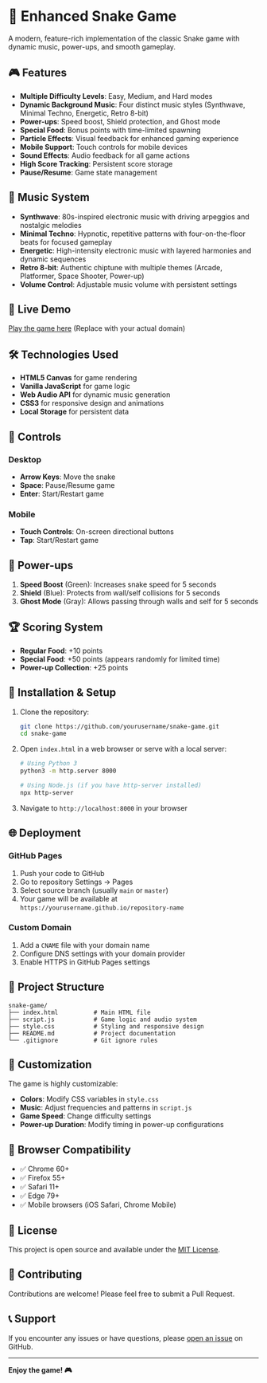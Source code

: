 # 🐍 Enhanced Snake Game

A modern, feature-rich implementation of the classic Snake game with dynamic music, power-ups, and smooth gameplay.

## 🎮 Features

- **Multiple Difficulty Levels**: Easy, Medium, and Hard modes
- **Dynamic Background Music**: Four distinct music styles (Synthwave, Minimal Techno, Energetic, Retro 8-bit)
- **Power-ups**: Speed boost, Shield protection, and Ghost mode
- **Special Food**: Bonus points with time-limited spawning
- **Particle Effects**: Visual feedback for enhanced gaming experience
- **Mobile Support**: Touch controls for mobile devices
- **Sound Effects**: Audio feedback for all game actions
- **High Score Tracking**: Persistent score storage
- **Pause/Resume**: Game state management

## 🎵 Music System

- **Synthwave**: 80s-inspired electronic music with driving arpeggios and nostalgic melodies
- **Minimal Techno**: Hypnotic, repetitive patterns with four-on-the-floor beats for focused gameplay
- **Energetic**: High-intensity electronic music with layered harmonies and dynamic sequences
- **Retro 8-bit**: Authentic chiptune with multiple themes (Arcade, Platformer, Space Shooter, Power-up)
- **Volume Control**: Adjustable music volume with persistent settings

## 🚀 Live Demo

[Play the game here](https://yourdomain.com) (Replace with your actual domain)

## 🛠️ Technologies Used

- **HTML5 Canvas** for game rendering
- **Vanilla JavaScript** for game logic
- **Web Audio API** for dynamic music generation
- **CSS3** for responsive design and animations
- **Local Storage** for persistent data

## 📱 Controls

### Desktop
- **Arrow Keys**: Move the snake
- **Space**: Pause/Resume game
- **Enter**: Start/Restart game

### Mobile
- **Touch Controls**: On-screen directional buttons
- **Tap**: Start/Restart game

## 🎯 Power-ups

1. **Speed Boost** (Green): Increases snake speed for 5 seconds
2. **Shield** (Blue): Protects from wall/self collisions for 5 seconds
3. **Ghost Mode** (Gray): Allows passing through walls and self for 5 seconds

## 🏆 Scoring System

- **Regular Food**: +10 points
- **Special Food**: +50 points (appears randomly for limited time)
- **Power-up Collection**: +25 points

## 🔧 Installation & Setup

1. Clone the repository:
   ```bash
   git clone https://github.com/yourusername/snake-game.git
   cd snake-game
   ```

2. Open `index.html` in a web browser or serve with a local server:
   ```bash
   # Using Python 3
   python3 -m http.server 8000
   
   # Using Node.js (if you have http-server installed)
   npx http-server
   ```

3. Navigate to `http://localhost:8000` in your browser

## 🌐 Deployment

### GitHub Pages
1. Push your code to GitHub
2. Go to repository Settings → Pages
3. Select source branch (usually `main` or `master`)
4. Your game will be available at `https://yourusername.github.io/repository-name`

### Custom Domain
1. Add a `CNAME` file with your domain name
2. Configure DNS settings with your domain provider
3. Enable HTTPS in GitHub Pages settings

## 📁 Project Structure

```
snake-game/
├── index.html          # Main HTML file
├── script.js           # Game logic and audio system
├── style.css           # Styling and responsive design
├── README.md           # Project documentation
└── .gitignore          # Git ignore rules
```

## 🎨 Customization

The game is highly customizable:

- **Colors**: Modify CSS variables in `style.css`
- **Music**: Adjust frequencies and patterns in `script.js`
- **Game Speed**: Change difficulty settings
- **Power-up Duration**: Modify timing in power-up configurations

## 🐛 Browser Compatibility

- ✅ Chrome 60+
- ✅ Firefox 55+
- ✅ Safari 11+
- ✅ Edge 79+
- ✅ Mobile browsers (iOS Safari, Chrome Mobile)

## 📄 License

This project is open source and available under the [MIT License](LICENSE).

## 🤝 Contributing

Contributions are welcome! Please feel free to submit a Pull Request.

## 📞 Support

If you encounter any issues or have questions, please [open an issue](https://github.com/yourusername/snake-game/issues) on GitHub.

---

**Enjoy the game! 🎮**